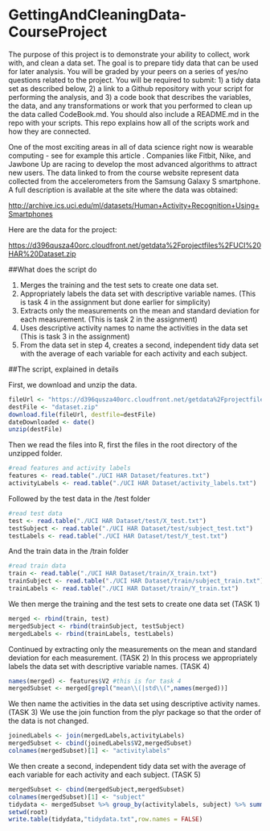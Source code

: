 # GettingAndCleaningData-CourseProject

The purpose of this project is to demonstrate your ability to collect, work with, and clean a data set. The goal is to prepare tidy data that can be used for later analysis. You will be graded by your peers on a series of yes/no questions related to the project. You will be required to submit: 1) a tidy data set as described below, 2) a link to a Github repository with your script for performing the analysis, and 3) a code book that describes the variables, the data, and any transformations or work that you performed to clean up the data called CodeBook.md. You should also include a README.md in the repo with your scripts. This repo explains how all of the scripts work and how they are connected.  

One of the most exciting areas in all of data science right now is wearable computing - see for example  this article . Companies like Fitbit, Nike, and Jawbone Up are racing to develop the most advanced algorithms to attract new users. The data linked to from the course website represent data collected from the accelerometers from the Samsung Galaxy S smartphone. A full description is available at the site where the data was obtained: 

http://archive.ics.uci.edu/ml/datasets/Human+Activity+Recognition+Using+Smartphones 

Here are the data for the project: 

https://d396qusza40orc.cloudfront.net/getdata%2Fprojectfiles%2FUCI%20HAR%20Dataset.zip 

##What does the script do

1. Merges the training and the test sets to create one data set.
2. Appropriately labels the data set with descriptive variable names. (This is task 4 in the assignment but done earlier for simplicity)
3. Extracts only the measurements on the mean and standard deviation for each measurement. (This is task 2 in the assignment)
4. Uses descriptive activity names to name the activities in the data set (This is task 3 in the assignment)
5. From the data set in step 4, creates a second, independent tidy data set with the average of each variable for each activity and each subject. 

##The script, explained in details

First, we download and unzip the data.
```r
fileUrl <- "https://d396qusza40orc.cloudfront.net/getdata%2Fprojectfiles%2FUCI%20HAR%20Dataset.zip"
destFile <- "dataset.zip"
download.file(fileUrl, destfile=destFile)
dateDownloaded <- date()
unzip(destFile)
```
Then we read the files into R, first the files in the root directory of the unzipped folder.
```r
#read features and activity labels
features <- read.table("./UCI HAR Dataset/features.txt")
activityLabels <- read.table("./UCI HAR Dataset/activity_labels.txt")
```
Followed by the test data in the /test folder
```r
#read test data
test <- read.table("./UCI HAR Dataset/test/X_test.txt")
testSubject <- read.table("./UCI HAR Dataset/test/subject_test.txt")
testLabels <- read.table("./UCI HAR Dataset/test/Y_test.txt")
```
And the train data in the /train folder
```r
#read train data
train <- read.table("./UCI HAR Dataset/train/X_train.txt")
trainSubject <- read.table("./UCI HAR Dataset/train/subject_train.txt")
trainLabels <- read.table("./UCI HAR Dataset/train/Y_train.txt")
```
We then merge the training and the test sets to create one data set (TASK 1)
```r
merged <- rbind(train, test)
mergedSubject <- rbind(trainSubject, testSubject)
mergedLabels <- rbind(trainLabels, testLabels)
```
Continued by extracting only the measurements on the mean and standard deviation for each measurement. (TASK 2)
In this process we appropriately labels the data set with descriptive variable names. (TASK 4)
```r
names(merged) <- features$V2 #this is for task 4
mergedSubset <- merged[grepl("mean\\(|std\\(",names(merged))]
```
We then name the activities in the data set using descriptive activity names. (TASK 3)
We use the join function from the plyr package so that the order of the data is not changed.
```r
joinedLabels <- join(mergedLabels,activityLabels)
mergedSubset <- cbind(joinedLabels$V2,mergedSubset)
colnames(mergedSubset)[1] <- "activitylabels"
```
We then create a second, independent tidy data set with the average of each variable for each activity and each subject. (TASK 5)
```r
mergedSubset <- cbind(mergedSubject,mergedSubset)
colnames(mergedSubset)[1] <- "subject"
tidydata <- mergedSubset %>% group_by(activitylabels, subject) %>% summarise_each(funs(mean))
setwd(root)
write.table(tidydata,"tidydata.txt",row.names = FALSE)
```
